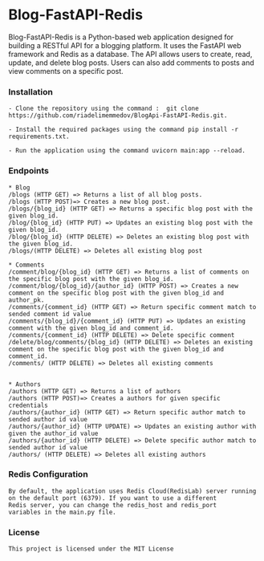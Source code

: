 
# Blog-FastAPI-Redis

Blog-FastAPI-Redis is a Python-based web application designed for building a RESTful API for a blogging platform. It uses the FastAPI web framework and Redis as a database. The API allows users to create, read, update, and delete blog posts. Users can also add comments to posts and view comments on a specific post.

###
### Installation
    
    - Clone the repository using the command :  git clone https://github.com/riadelimemmedov/BlogApi-FastAPI-Redis.git.
    
    - Install the required packages using the command pip install -r requirements.txt.

    - Run the application using the command uvicorn main:app --reload.

####

### Endpoints
    * Blog
    /blogs (HTTP GET) => Returns a list of all blog posts.
    /blogs (HTTP POST)=> Creates a new blog post.
    /blogs/{blog_id} (HTTP GET) => Returns a specific blog post with the given blog_id.
    /blog/{blog_id} (HTTP PUT) => Updates an existing blog post with the given blog_id.
    /blog/{blog_id} (HTTP DELETE) => Deletes an existing blog post with the given blog_id.
    /blogs/(HTTP DELETE) => Deletes all existing blog post

    * Comments
    /comment/blog/{blog_id} (HTTP GET) => Returns a list of comments on the specific blog post with the given blog_id. 
    /comment/blog/{blog_id}/{author_id} (HTTP POST) => Creates a new comment on the specific blog post with the given blog_id and author_pk.
    /comments/{comment_id} (HTTP GET) => Return specific comment match to sended comment id value
    /comments/{blog_id}/{comment_id} (HTTP PUT) => Updates an existing comment with the given blog_id and comment_id.
    /comments/{comment_id} (HTTP DELETE) => Delete specific comment
    /delete/blog/comments/{blog_id} (HTTP DELETE) => Deletes an existing comment on the specific blog post with the given blog_id and comment_id.
    /comments/ (HTTP DELETE) => Deletes all existing comments	


    * Authors
    /authors (HTTP GET) => Returns a list of authors
    /authors (HTTP POST)=> Creates a authors for given specific credentials
    /authors/{author_id} (HTTP GET) => Return specific author match to sended author id value
    /authors/{author_id} (HTTP UPDATE) => Updates an existing author with given the author_id value
    /authors/{author_id} (HTTP DELETE) => Delete specific author match to sended author id value
    /authors/ (HTTP DELETE) => Deletes all existing authors

####

### Redis Configuration
    By default, the application uses Redis Cloud(RedisLab) server running 
    on the default port (6379). If you want to use a different 
    Redis server, you can change the redis_host and redis_port 
    variables in the main.py file.

####

### License
    This project is licensed under the MIT License








